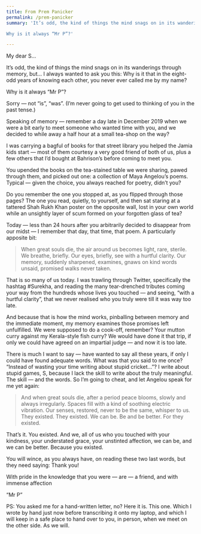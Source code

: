 ```yaml
---
title: From Prem Panicker
permalink: /prem-panicker
summary: 'It’s odd, the kind of things the mind snags on in its wanderings through memory, but… I always wanted to ask you this: Why is it that in the eight-odd years of knowing each other, you never ever called me by my name?

Why is it always “Mr P”?'

---
```


My dear S…

It’s odd, the kind of things the mind snags on in its wanderings through memory, but… I always wanted to ask you this: Why is it that in the eight-odd years of knowing each other, you never ever called me by my name?

Why is it always “Mr P”?

Sorry — not “is”, “was”. (I’m never going to get used to thinking of you in the past tense.)

Speaking of memory — remember a day late in December 2019 when we were a bit early to meet someone who wanted time with you, and we decided to while away a half hour at a small tea-shop on the way?

I was carrying a bagful of books for that street library you helped the Jamia kids start — most of them courtesy a very good friend of both of us, plus a few others that I’d bought at Bahrison’s before coming to meet you.

You upended the books on the tea-stained table we were sharing, pawed through them, and picked out one: a collection of Maya Angelou’s poems. Typical — given the choice, you always reached for poetry, didn’t you?

Do you remember the one you stopped at, as you flipped through those pages? The one you read, quietly, to yourself, and then sat staring at a tattered Shah Rukh Khan poster on the opposite wall, lost in your own world while an unsightly layer of scum formed on your forgotten glass of tea?

Today — less than 24 hours after you arbitrarily decided to disappear from our midst — I remember that day, that time, that poem. A particularly apposite bit:

> When great souls die,
> the air around us becomes
> light, rare, sterile.
> We breathe, briefly.
> Our eyes, briefly,
> see with
> a hurtful clarity.
> Our memory, suddenly sharpened,
> examines,
> gnaws on kind words
> unsaid,
> promised walks
> never taken.

That is so many of us today. I was trawling through Twitter, specifically the hashtag #Surekha, and reading the many tear-drenched tributes coming your way from the hundreds whose lives you touched — and seeing, “with a hurtful clarity”, that we never realised who you truly were till it was way too late.

And because that is how the mind works, pinballing between memory and the immediate moment, my memory examines those promises left unfulfilled. We were supposed to do a cook-off, remember? Your mutton curry against my Kerala-style fish curry? We would have done it that trip, if only we could have agreed on an impartial judge — and now it is too late.

There is much I want to say — have wanted to say all these years, if only I could have found adequate words. What was that you said to me once? “Instead of wasting your time writing about stupid cricket…”? I write about stupid games, S, because I lack the skill to write about the truly meaningful. The skill — and the words. So I’m going to cheat, and let Angelou speak for me yet again:

> And when great souls die,
> after a period peace blooms,
> slowly and always
> irregularly. Spaces fill
> with a kind of
> soothing electric vibration.
> Our senses, restored, never
> to be the same, whisper to us.
> They existed. They existed.
> We can be. Be and be
> better. For they existed.

That’s it. You existed. And we, all of us who you touched with your kindness, your understated grace, your unstinted affection, we can be, and we can be better. Because you existed.

You will wince, as you always have, on reading these two last words, but they need saying: Thank you!

With pride in the knowledge that you were — are — a friend, and with immense affection

“Mr P”

PS: You asked me for a hand-written letter, no? Here it is. This one. Which I wrote by hand just now before transcribing it onto my laptop, and which I will keep in a safe place to hand over to you, in person, when we meet on the other side. As we will.
